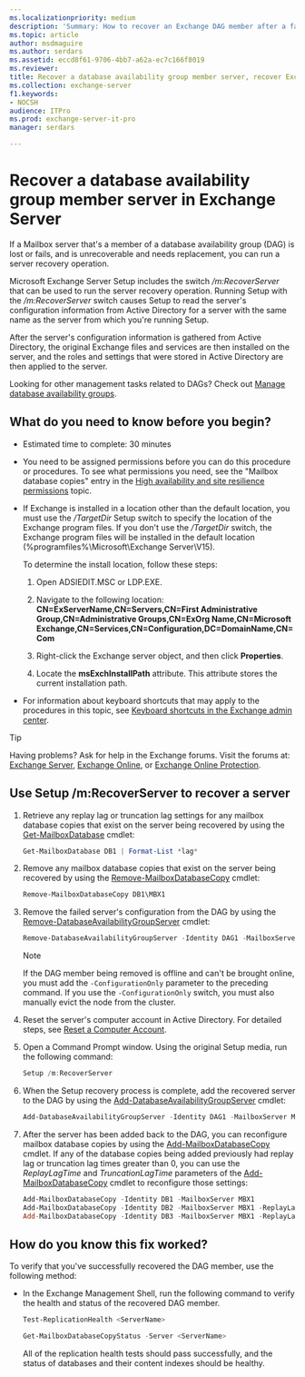 ```yaml
---
ms.localizationpriority: medium
description: 'Summary: How to recover an Exchange DAG member after a failure in Exchange Server 2016 and Exchange Server 2019.'
ms.topic: article
author: msdmaguire
ms.author: serdars
ms.assetid: eccd8f61-9706-4bb7-a62a-ec7c166f8019
ms.reviewer:
title: Recover a database availability group member server, recover Exchange DAG member, Exchange DAG server recovery, DAG server recovery, Exchange DAG failover
ms.collection: exchange-server
f1.keywords:
- NOCSH
audience: ITPro
ms.prod: exchange-server-it-pro
manager: serdars

---
```


# Recover a database availability group member server in Exchange Server

If a Mailbox server that's a member of a database availability group (DAG) is lost or fails, and is unrecoverable and needs replacement, you can run a server recovery operation.

Microsoft Exchange Server Setup includes the switch _/m:RecoverServer_ that can be used to run the server recovery operation. Running Setup with the _/m:RecoverServer_ switch causes Setup to read the server's configuration information from Active Directory for a server with the same name as the server from which you're running Setup.

After the server's configuration information is gathered from Active Directory, the original Exchange files and services are then installed on the server, and the roles and settings that were stored in Active Directory are then applied to the server.

Looking for other management tasks related to DAGs? Check out [Manage database availability groups](../manage-ha/manage-dags.md).

## What do you need to know before you begin?

- Estimated time to complete: 30 minutes

- You need to be assigned permissions before you can do this procedure or procedures. To see what permissions you need, see the "Mailbox database copies" entry in the [High availability and site resilience permissions](../../permissions/feature-permissions/ha-permissions.md) topic.

- If Exchange is installed in a location other than the default location, you must use the _/TargetDir_ Setup switch to specify the location of the Exchange program files. If you don't use the _/TargetDir_ switch, the Exchange program files will be installed in the default location (%programfiles%\Microsoft\Exchange Server\V15).

  To determine the install location, follow these steps:

  1. Open ADSIEDIT.MSC or LDP.EXE.

  2. Navigate to the following location: **CN=ExServerName,CN=Servers,CN=First Administrative Group,CN=Administrative Groups,CN=ExOrg Name,CN=Microsoft Exchange,CN=Services,CN=Configuration,DC=DomainName,CN=Com**

  3. Right-click the Exchange server object, and then click **Properties**.

  4. Locate the **msExchInstallPath** attribute. This attribute stores the current installation path.

- For information about keyboard shortcuts that may apply to the procedures in this topic, see [Keyboard shortcuts in the Exchange admin center](../../about-documentation/exchange-admin-center-keyboard-shortcuts.md).

> [!TIP]
> Having problems? Ask for help in the Exchange forums. Visit the forums at: [Exchange Server](https://social.technet.microsoft.com/forums/office/home?category=exchangeserver), [Exchange Online](https://social.technet.microsoft.com/forums/msonline/home?forum=onlineservicesexchange), or [Exchange Online Protection](https://social.technet.microsoft.com/forums/forefront/home?forum=FOPE).

## Use Setup /m:RecoverServer to recover a server

1. Retrieve any replay lag or truncation lag settings for any mailbox database copies that exist on the server being recovered by using the [Get-MailboxDatabase](/powershell/module/exchange/get-mailboxdatabase) cmdlet:

   ```powershell
   Get-MailboxDatabase DB1 | Format-List *lag*
   ```

2. Remove any mailbox database copies that exist on the server being recovered by using the [Remove-MailboxDatabaseCopy](/powershell/module/exchange/remove-mailboxdatabasecopy) cmdlet:

   ```powershell
   Remove-MailboxDatabaseCopy DB1\MBX1
   ```

3. Remove the failed server's configuration from the DAG by using the [Remove-DatabaseAvailabilityGroupServer](/powershell/module/exchange/remove-databaseavailabilitygroupserver) cmdlet:

   ```powershell
   Remove-DatabaseAvailabilityGroupServer -Identity DAG1 -MailboxServer MBX1
   ```

   > [!NOTE]
   > If the DAG member being removed is offline and can't be brought online, you must add the `-ConfigurationOnly` parameter to the preceding command. If you use the `-ConfigurationOnly` switch, you must also manually evict the node from the cluster.

4. Reset the server's computer account in Active Directory. For detailed steps, see [Reset a Computer Account](/previous-versions/windows/it-pro/windows-server-2008-R2-and-2008/cc753596(v=ws.11)).

5. Open a Command Prompt window. Using the original Setup media, run the following command:

   ```powershell
   Setup /m:RecoverServer
   ```

6. When the Setup recovery process is complete, add the recovered server to the DAG by using the [Add-DatabaseAvailabilityGroupServer](/powershell/module/exchange/add-databaseavailabilitygroupserver) cmdlet:

   ```powershell
   Add-DatabaseAvailabilityGroupServer -Identity DAG1 -MailboxServer MBX1
   ```

7. After the server has been added back to the DAG, you can reconfigure mailbox database copies by using the [Add-MailboxDatabaseCopy](/powershell/module/exchange/add-mailboxdatabasecopy) cmdlet. If any of the database copies being added previously had replay lag or truncation lag times greater than 0, you can use the _ReplayLagTime_ and _TruncationLagTime_ parameters of the [Add-MailboxDatabaseCopy](/powershell/module/exchange/add-mailboxdatabasecopy) cmdlet to reconfigure those settings:

   ```powershell
   Add-MailboxDatabaseCopy -Identity DB1 -MailboxServer MBX1
   Add-MailboxDatabaseCopy -Identity DB2 -MailboxServer MBX1 -ReplayLagTime 3.00:00:00
   Add-MailboxDatabaseCopy -Identity DB3 -MailboxServer MBX1 -ReplayLagTime 3.00:00:00 -TruncationLagTime 3.00:00:00
   ```

## How do you know this fix worked?

To verify that you've successfully recovered the DAG member, use the following method:

- In the Exchange Management Shell, run the following command to verify the health and status of the recovered DAG member.

  ```powershell
  Test-ReplicationHealth <ServerName>
  ```

  ```powershell
  Get-MailboxDatabaseCopyStatus -Server <ServerName>
  ```

  All of the replication health tests should pass successfully, and the status of databases and their content indexes should be healthy.
